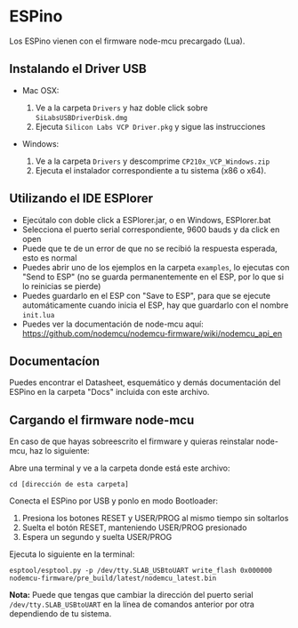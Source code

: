 # ESPino

Los ESPino vienen con el firmware node-mcu precargado (Lua).

## Instalando el Driver USB

- Mac OSX: 

	1. Ve a la carpeta ``Drivers`` y haz doble click sobre ``SiLabsUSBDriverDisk.dmg``
	2. Ejecuta ``Silicon Labs VCP Driver.pkg`` y sigue las instrucciones

- Windows:

	1. Ve a la carpeta ``Drivers`` y descomprime ``CP210x_VCP_Windows.zip``
	2. Ejecuta el instalador correspondiente a tu sistema (x86 o x64).

## Utilizando el IDE ESPlorer

- Ejecútalo con doble click a ESPlorer.jar, o en Windows, ESPlorer.bat
- Selecciona el puerto serial correspondiente, 9600 bauds y da click en open
- Puede que te de un error de que no se recibió la respuesta esperada, esto es normal
- Puedes abrir uno de los ejemplos en la carpeta ``examples``, lo ejecutas con "Send to ESP" (no se guarda permanentemente en el ESP, por lo que si lo reinicias se pierde)
- Puedes guardarlo en el ESP con "Save to ESP", para que se ejecute automáticamente cuando inicia el ESP, hay que guardarlo con el nombre ``init.lua``
- Puedes ver la documentación de node-mcu aquí: https://github.com/nodemcu/nodemcu-firmware/wiki/nodemcu_api_en

## Documentacíon

Puedes encontrar el Datasheet, esquemático y demás documentación del ESPino en la carpeta "Docs" incluida con este archivo.

## Cargando el firmware node-mcu

En caso de que hayas sobreescrito el firmware y quieras reinstalar node-mcu, haz lo siguiente:

Abre una terminal y ve a la carpeta donde está este archivo:

```
cd [dirección de esta carpeta]
```

Conecta el ESPino por USB y ponlo en modo Bootloader:

1. Presiona los botones RESET y USER/PROG al mismo tiempo sin soltarlos
2. Suelta el botón RESET, manteniendo USER/PROG presionado
3. Espera un segundo y suelta USER/PROG

Ejecuta lo siguiente en la terminal:

```
esptool/esptool.py -p /dev/tty.SLAB_USBtoUART write_flash 0x000000 nodemcu-firmware/pre_build/latest/nodemcu_latest.bin
```

**Nota:** Puede que tengas que cambiar la dirección del puerto serial ``/dev/tty.SLAB_USBtoUART`` en la línea de comandos anterior por otra dependiendo de tu sistema.